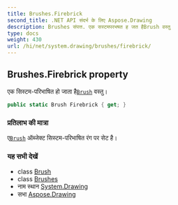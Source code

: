 ```yaml
---
title: Brushes.Firebrick
second_title: .NET API संदर्भ के लिए Aspose.Drawing
description: Brushes संपत्त. एक सस्टमपरभषत ह जत हैBrush वस्तु
type: docs
weight: 430
url: /hi/net/system.drawing/brushes/firebrick/
---
```

## Brushes.Firebrick property

एक सिस्टम-परिभाषित हो जाता है[`Brush`](../../brush/) वस्तु।

```csharp
public static Brush Firebrick { get; }
```

### प्रतिलाभ की मात्रा

ए[`Brush`](../../brush/) ऑब्जेक्ट सिस्टम-परिभाषित रंग पर सेट है।

### यह सभी देखें

* class [Brush](../../brush/)
* class [Brushes](../)
* नाम स्थान [System.Drawing](../../brushes/)
* सभा [Aspose.Drawing](../../../)


